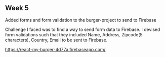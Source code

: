 Week 5
-------------------------------------------------------------------------------------------------------------------------------
Added forms and form validation to the burger-project to send to Firebase

Challenge I faced was to find a way to send form data to Firebase. I devised form validations such that they included Name, Address, Zipcode(5 characters), Country, Email to be sent to Firebase.

https://react-my-burger-4d77a.firebaseapp.com/
